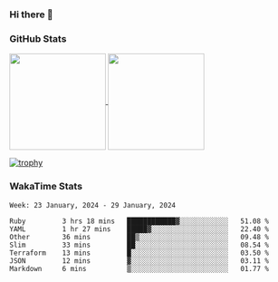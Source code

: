 ### Hi there 👋

### GitHub Stats

<a href="https://github.com/anuraghazra/github-readme-stats">
  <img align="center" height="170px" src="https://github-readme-stats.vercel.app/api/top-langs/?username=tksfjt1024&layout=compact&count_private=true&show_icons=true&show_icons=true&theme=graywhite" />
</a>
<a href="https://github.com/anuraghazra/github-readme-stats">
  <img align="center" height="170px" src="https://github-readme-stats.vercel.app/api?username=tksfjt1024&count_private=true&show_icons=true&show_icons=true&theme=graywhite" />
</a>

[![trophy](https://github-profile-trophy.vercel.app/?username=tksfjt1024)](https://github.com/ryo-ma/github-profile-trophy)

### WakaTime Stats

<!--START_SECTION:waka-->
```text
Week: 23 January, 2024 - 29 January, 2024

Ruby         3 hrs 18 mins   ████████████▓░░░░░░░░░░░░   51.08 % 
YAML         1 hr 27 mins    █████▓░░░░░░░░░░░░░░░░░░░   22.40 % 
Other        36 mins         ██▒░░░░░░░░░░░░░░░░░░░░░░   09.48 % 
Slim         33 mins         ██░░░░░░░░░░░░░░░░░░░░░░░   08.54 % 
Terraform    13 mins         █░░░░░░░░░░░░░░░░░░░░░░░░   03.50 % 
JSON         12 mins         ▓░░░░░░░░░░░░░░░░░░░░░░░░   03.11 % 
Markdown     6 mins          ▒░░░░░░░░░░░░░░░░░░░░░░░░   01.77 % 
```
<!--END_SECTION:waka-->
